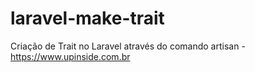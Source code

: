 # laravel-make-trait
Criação de Trait no Laravel através do comando artisan - https://www.upinside.com.br
